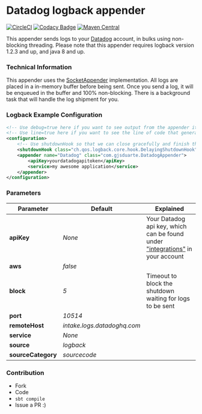 # Datadog logback appender

[![CircleCI](https://circleci.com/gh/gjsduarte/logback-datadog-appender.svg?style=svg)](https://circleci.com/gh/gjsduarte/logback-datadog-appender)
[![Codacy Badge](https://api.codacy.com/project/badge/Grade/aeaa427beba846c79c582c2a51765f15)](https://app.codacy.com/app/gjsduarte/logback-datadog-appender?utm_source=github.com&utm_medium=referral&utm_content=gjsduarte/logback-datadog-appender&utm_campaign=Badge_Grade_Dashboard)
[![Maven Central](https://maven-badges.herokuapp.com/maven-central/com.github.gjsduarte/logback-datadog-appender_2.11/badge.svg)](https://maven-badges.herokuapp.com/maven-central/com.github.gjsduarte/logback-datadog-appender_2.11)

This appender sends logs to your [Datadog](https://www.datadoghq.com/) account, in bulks using non-blocking threading. Please note that this appender requires logback version 1.2.3 and up, and java 8 and up.

### Technical Information
This appender uses the [SocketAppender](https://github.com/qos-ch/logback/blob/master/logback-classic/src/main/java/ch/qos/logback/classic/net/SocketAppender.java) implementation. All logs are placed in a in-memory buffer before being sent. Once you send a log, it will be enqueued in the buffer and 100% non-blocking. There is a background task that will handle the log shipment for you.

### Logback Example Configuration
```xml
<!-- Use debug=true here if you want to see output from the appender itself -->
<!-- Use line=true here if you want to see the line of code that generated this log -->
<configuration>
    <!-- Use shutdownHook so that we can close gracefully and finish the log drain -->
    <shutdownHook class="ch.qos.logback.core.hook.DelayingShutdownHook"/>
    <appender name="Datadog" class="com.gjsduarte.DatadogAppender">
        <apiKey>yourdatadogapitoken</apiKey>
        <service>my awesome application</service>
    </appender>
</configuration>
```

### Parameters
| Parameter          | Default                              | Explained                                                                                                                       |
| ------------------ | ------------------------------------ | ------------------------------------------------------------------------------------------------------------------------------- |
| **apiKey**         | *None*                               | Your Datadog api key, which can be found under ["integrations"](https://app.datadoghq.com/account/settings#api) in your account |
| **aws**            | *false*                              |                                                                                                                                 |
| **block**          | *5*                                  | Timeout to block the shutdown waiting for logs to be sent                                                                       |
| **port**           | *10514*                              |                                                                                                                                 |
| **remoteHost**     | *intake.logs.datadoghq.com*          |                                                                                                                                 |
| **service**        | *None*                               |                                                                                                                                 |
| **source**         | *logback*                            |                                                                                                                                 |
| **sourceCategory** | *sourcecode*                         |                                                                                                                                 |

### Contribution
 - Fork
 - Code
 - ```sbt compile```
 - Issue a PR :)
